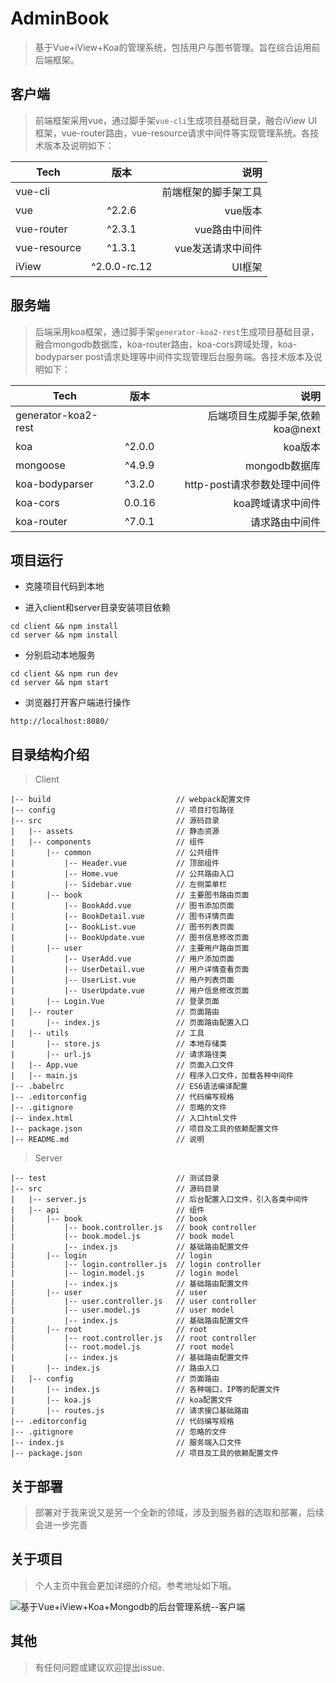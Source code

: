 # AdminBook

> 基于Vue+iView+Koa的管理系统，包括用户与图书管理。旨在综合运用前后端框架。

## 客户端

> 前端框架采用vue，通过脚手架`vue-cli`生成项目基础目录，融合iView UI框架，vue-router路由，vue-resource请求中间件等实现管理系统。各技术版本及说明如下：

| Tech      | 版本   |   说明		|
| ------------- |:-------------:|-------------:|
|vue-cli | | 前端框架的脚手架工具|
|vue |	^2.2.6 	| vue版本 |
|vue-router	| ^2.3.1	| vue路由中间件 |
|vue-resource |	^1.3.1	| vue发送请求中间件 |
|iView |^2.0.0-rc.12| UI框架|


## 服务端

> 后端采用koa框架，通过脚手架`generator-koa2-rest`生成项目基础目录，融合mongodb数据库，koa-router路由，koa-cors跨域处理，koa-bodyparser post请求处理等中间件实现管理后台服务端。各技术版本及说明如下：

| Tech      | 版本   |   说明		|
| ------------- |:-------------:|-------------:|
|generator-koa2-rest | | 后端项目生成脚手架,依赖koa@next |
|koa |	^2.0.0 	| koa版本 |
|mongoose | ^4.9.9 | mongodb数据库 |
|koa-bodyparser	| ^3.2.0	| http-post请求参数处理中间件 |
|koa-cors |	0.0.16	| koa跨域请求中间件 |
|koa-router |^7.0.1| 请求路由中间件 |


## 项目运行

+ 克隆项目代码到本地

+ 进入client和server目录安装项目依赖

```
cd client && npm install
cd server && npm install
```

+ 分别启动本地服务

```
cd client && npm run dev
cd server && npm start
```

+ 浏览器打开客户端进行操作

```
http://localhost:8080/
```

## 目录结构介绍 ##

> Client

	|-- build                            // webpack配置文件
	|-- config                           // 项目打包路径
	|-- src                              // 源码目录
	|   |-- assets                   	 // 静态资源
	|   |-- components                   // 组件
	|       |-- common                   // 公共组件
	|           |-- Header.vue           // 顶部组件
	|           |-- Home.vue           	 // 公共路由入口
	|           |-- Sidebar.vue          // 左侧菜单栏
	|		|-- book                   	 // 主要图书路由页面
	|           |-- BookAdd.vue       	 // 图书添加页面
	|           |-- BookDetail.vue       // 图书详情页面
	|           |-- BookList.vue         // 图书列表页面
	|           |-- BookUpdate.vue       // 图书信息修改页面
	|		|-- user                   	 // 主要用户路由页面
	|           |-- UserAdd.vue          // 用户添加页面
	|           |-- UserDetail.vue       // 用户详情查看页面
	|           |-- UserList.vue         // 用户列表页面
	|           |-- UserUpdate.vue       // 用户信息修改页面
	|		|-- Login.Vue                // 登录页面
	|   |-- router                   	 // 页面路由
	|		|-- index.js                 // 页面路由配置入口
	|   |-- utils                   	 // 工具
	|		|-- store.js                 // 本地存储类
	|		|-- url.js                   // 请求路径类
	|   |-- App.vue                      // 页面入口文件
	|   |-- main.js                      // 程序入口文件，加载各种中间件
	|-- .babelrc                         // ES6语法编译配置
	|-- .editorconfig                    // 代码编写规格
	|-- .gitignore                       // 忽略的文件
	|-- index.html                       // 入口html文件
	|-- package.json                     // 项目及工具的依赖配置文件
	|-- README.md                        // 说明

> Server

	|-- test                             // 测试目录
	|-- src                              // 源码目录
	|   |-- server.js                    // 后台配置入口文件，引入各类中间件
	|   |-- api                   		 // 组件
	|       |-- book                     // book
	|           |-- book.controller.js   // book controller
	|           |-- book.model.js        // book model
	|           |-- index.js             // 基础路由配置文件
	|       |-- login                    // login
	|           |-- login.controller.js  // login controller
	|           |-- login.model.js       // login model
	|           |-- index.js             // 基础路由配置文件
	|       |-- user                     // user
	|           |-- user.controller.js   // user controller
	|           |-- user.model.js        // user model
	|           |-- index.js             // 基础路由配置文件
	|       |-- root                     // root
	|           |-- root.controller.js   // root controller
	|           |-- root.model.js        // root model
	|           |-- index.js             // 基础路由配置文件
	|		|-- index.js                 // 路由入口
	|   |-- config                   	 // 页面路由
	|		|-- index.js                 // 各种端口，IP等的配置文件
	|		|-- koa.js                   // koa配置文件
	|		|-- routes.js                // 请求接口基础路由
	|-- .editorconfig                    // 代码编写规格
	|-- .gitignore                       // 忽略的文件
	|-- index.js                         // 服务端入口文件
	|-- package.json                     // 项目及工具的依赖配置文件



## 关于部署

> 部署对于我来说又是另一个全新的领域，涉及到服务器的选取和部署，后续会进一步完善

## 关于项目

> 个人主页中我会更加详细的介绍。参考地址如下哦。

![基于Vue+iView+Koa+Mongodb的后台管理系统--客户端](https://liujinhuan.github.io/2017/05/16/%E5%9F%BA%E4%BA%8EVue+iView+Koa+Mongodb%E7%9A%84%E5%90%8E%E5%8F%B0%E7%AE%A1%E7%90%86%E7%B3%BB%E7%BB%9F--%E5%AE%A2%E6%88%B7%E7%AB%AF/)

## 其他

> 有任何问题或建议欢迎提出issue.


